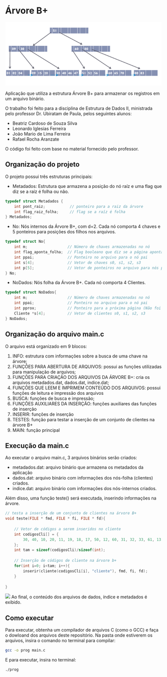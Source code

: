 # Árvore B+

![](exemplo.png)

Aplicação que utiliza a estrutura Árvore B+ para armazenar os registros em um arquivo binário. 

O trabalho foi feito para a disciplina de Estrutura de Dados II, ministrada pelo professor Dr. Ubiratam de Paula, pelos seguintes alunos:
- Beatriz Cardoso de Souza Silva
- Leonardo Iglesias Ferreira
- João Mario de Lima Ferreira
- Rafael Rocha Aranzate

O código foi feito com base no material fornecido pelo professor.

## Organização do projeto

O projeto possui três estruturas principais:
- Metadados: Estrutura que armazena a posição do nó raíz e uma flag que diz se a raíz é folha ou não.
```c
typedef struct Metadados {
    int pont_raiz;           // ponteiro para a raiz da árvore
    int flag_raiz_folha;     // flag se a raíz é folha
} Metadados;
```
- No: Nós internos da Árvore B+, com d=2. Cada nó comporta 4 chaves e 5 ponteiros para posições dos filhos nos arquivos.
```c
typedef struct No{
    int m;                  // Número de chaves armazenadas no nó
    int flag_aponta_folha;  // Flag booleano que diz se a página aponta para a folha
    int ppai;               // Ponteiro no arquivo para o nó pai
    int s[4];               // Vetor de chaves s0, s1, s2, s3
    int p[5];               // Vetor de ponteiros no arquivo para nós p0, p1, p2, p3, p4
} No;
```
- NoDados: Nós folha da Árvore B+. Cada nó comporta 4 Clientes.
```c
typedef struct NoDados{
    int m;                  // Número de chaves armazenadas no nó
    int ppai;               // Ponteiro no arquivo para o nó pai
    int pprox;              // Ponteiro para a próxima página (Não foi utilizada)
    Cliente *s[4];          // Vetor de clientes s0, s1, s2, s3
} NoDados;
```

## Organização do arquivo main.c

O arquivo está organizado em 9 blocos:
1. INFO: estrutura com informações sobre a busca de uma chave na árvore;
2. FUNÇÕES PARA ABERTURA DE ARQUIVOS: possui as funções utilizadas para manipulação de arquivos;
3. FUNÇÕES PARA CRIAÇÃO DOS ARQUIVOS DA ÁRVORE B+: cria os arquivos metadados.dat, dados.dat, indice.dat;
4. FUNÇÕES QUE LEEM E IMPRIMEM CONTEÚDO DOS ARQUIVOS: possui funções de leitura e impressão dos arquivos
5. BUSCA: funções de busca e impressão;
6. FUNÇÕES AUXILIARES DA INSERÇÃO: funções auxiliares das funções de inserção
7. INSERIR: funções de inserção
8. TESTES: função para testar a inserção de um conjunto de clientes na árvore B+
9. MAIN: função principal

## Execução da main.c

Ao executar o arquivo main.c, 3 arquivos binários serão criados: 
- metadados.dat: arquivo binário que armazena os metadados da aplicação
- dados.dat: arquivo binário com informações dos nós-folha (clientes) criados.
- indice.dat: arquivo binário com informações dos nós-internos criados.

Além disso, uma função teste() será executada, inserindo informações na árvore.
```c
// testa a inserção de um conjunto de clientes na árvore B+
void teste(FILE * fmd, FILE * fi, FILE * fd){

    // Vetor de códigos a serem inseridos no cliente
    int codigosCli[] = {
        30, 40, 10, 20, 11, 19, 18, 17, 50, 12, 60, 31, 32, 33, 61, 13, 14, 45, 61, 63, 64, 65, 100
    };
    int tam = sizeof(codigosCli)/sizeof(int);

    // Inserção de códigos de cliente na árvore b+
    for(int i=0; i<tam; i++){
        inserir(cliente(codigosCli[i], "cliente"), fmd, fi, fd);
    }

}
```
![](teste.png)
Ao final, o conteúdo dos arquivos de dados, índice e metadados é exibido.

## Como executar

Para executar, obtenha um compilador de arquivos C (como o GCC) e faça o dowloand dos arquivos deste repositório. Na pasta onde estiverem os arquivos, insira o comando no terminal para compilar:
```bash
gcc -o prog main.c
```

E para executar, insira no terminal:
```bash
./prog
```